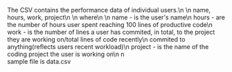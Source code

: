 The CSV contains the performance data of individual users.\n
\n
name, hours, work, project\n
\n
where\n
\n
name - is the user's name\n
hours - are the number of hours user spent reaching 100 lines of productive code\n
work - is the number of lines a user has commited, in total, to the project they are working on/total lines of code recently\n 
       commited to anything(reflects users recent workload)\n
project - is the name of the coding project the user is working on\n
n\
sample file is data.csv
